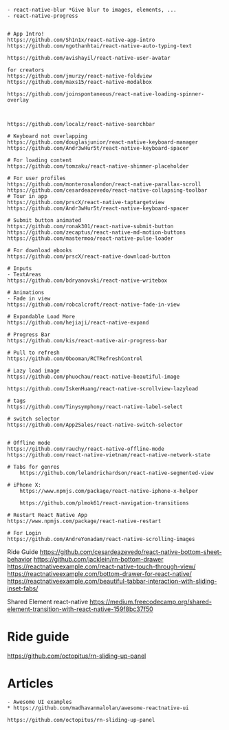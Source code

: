 

	- react-native-blur *Give blur to images, elements, ...
	- react-native-progress


	# App Intro!
	https://github.com/Sh1n1x/react-native-app-intro
	https://github.com/ngothanhtai/react-native-auto-typing-text

	https://github.com/avishayil/react-native-user-avatar

	for creators
	https://github.com/jmurzy/react-native-foldview
	https://github.com/maxs15/react-native-modalbox

	https://github.com/joinspontaneous/react-native-loading-spinner-overlay



	https://github.com/localz/react-native-searchbar

	# Keyboard not overlapping
	https://github.com/douglasjunior/react-native-keyboard-manager
	https://github.com/Andr3wHur5t/react-native-keyboard-spacer

	# For loading content
	https://github.com/tomzaku/react-native-shimmer-placeholder

	# For user profiles
	https://github.com/monterosalondon/react-native-parallax-scroll
	https://github.com/cesardeazevedo/react-native-collapsing-toolbar
	# Tour in app
	https://github.com/prscX/react-native-taptargetview
	https://github.com/Andr3wHur5t/react-native-keyboard-spacer

	# Submit button animated
	https://github.com/ronak301/react-native-submit-button
	https://github.com/zecaptus/react-native-md-motion-buttons
	https://github.com/mastermoo/react-native-pulse-loader

	# For download ebooks
	https://github.com/prscX/react-native-download-button

	# Inputs
	- TextAreas
	https://github.com/bdryanovski/react-native-writebox

	# Animations
	- Fade in view
	https://github.com/robcalcroft/react-native-fade-in-view

	# Expandable Load More
	https://github.com/hejiaji/react-native-expand

	# Progress Bar
	https://github.com/kis/react-native-air-progress-bar

	# Pull to refresh
	https://github.com/Obooman/RCTRefreshControl

	# Lazy load image
	https://github.com/phuochau/react-native-beautiful-image	

	https://github.com/IskenHuang/react-native-scrollview-lazyload

	# tags
	https://github.com/Tinysymphony/react-native-label-select

	# switch selector
	https://github.com/App2Sales/react-native-switch-selector


	# Offline mode
	https://github.com/rauchy/react-native-offline-mode
	https://github.com/react-native-vietnam/react-native-network-state

	# Tabs for genres
		https://github.com/lelandrichardson/react-native-segmented-view

	# iPhone X: 
		https://www.npmjs.com/package/react-native-iphone-x-helper

		https://github.com/plmok61/react-navigation-transitions

	# Restart React Native App
	https://www.npmjs.com/package/react-native-restart

	# For Login
	https://github.com/AndreYonadam/react-native-scrolling-images

Ride Guide
https://github.com/cesardeazevedo/react-native-bottom-sheet-behavior
https://github.com/jacklein/rn-bottom-drawer
https://reactnativeexample.com/react-native-touch-through-view/
https://reactnativeexample.com/bottom-drawer-for-react-native/
https://reactnativeexample.com/beautiful-tabbar-interaction-with-sliding-inset-fabs/


Shared Element react-native 
https://medium.freecodecamp.org/shared-element-transition-with-react-native-159f8bc37f50

# Ride guide
https://github.com/octopitus/rn-sliding-up-panel

# Articles
	- Awesome UI examples
	* https://github.com/madhavanmalolan/awesome-reactnative-ui

	https://github.com/octopitus/rn-sliding-up-panel
